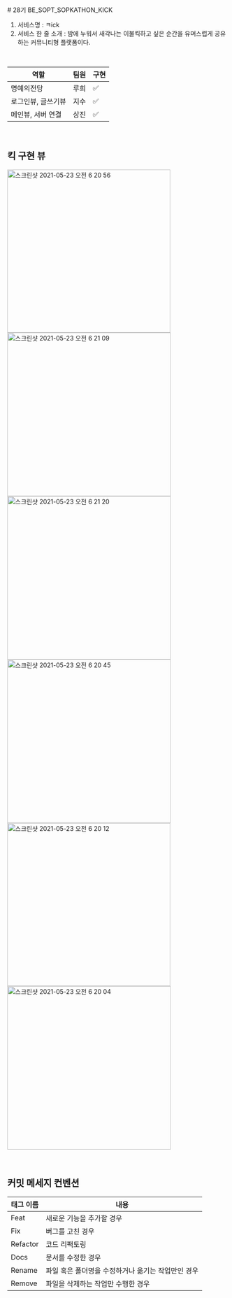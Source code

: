 
<br>
<br>
# 28기 BE_SOPT_SOPKATHON_KICK

1. 서비스명 : ㅋick
2. 서비스 한 줄 소개 : 밤에 누워서 새각나는 이불킥하고 싶은 순간을 유머스럽게 공유하는 커뮤니티형 플랫폼이다.

<br>

<div align=center>

|역할|팀원|구현|
|------|---|-----|
|명예의전당|루희|:white_check_mark:|
|로그인뷰, 글쓰기뷰|지수|:white_check_mark:|
|메인뷰, 서버 연결|상진|:white_check_mark:|

</div>


<br>

## 킥 구현 뷰

<img width="373" alt="스크린샷 2021-05-23 오전 6 20 56" src="https://user-images.githubusercontent.com/63863135/119241161-799d4700-bb8f-11eb-9a84-ebc3cf5ac73d.png"><img width="374" alt="스크린샷 2021-05-23 오전 6 21 09" src="https://user-images.githubusercontent.com/63863135/119241176-933e8e80-bb8f-11eb-8083-5ed3b5add1e9.png">
<img width="374" alt="스크린샷 2021-05-23 오전 6 21 20" src="https://user-images.githubusercontent.com/63863135/119241182-99346f80-bb8f-11eb-8113-364f376415bd.png">
<img width="374" alt="스크린샷 2021-05-23 오전 6 20 45" src="https://user-images.githubusercontent.com/63863135/119241185-99cd0600-bb8f-11eb-8070-c5c42c6aa038.png">
<img width="373" alt="스크린샷 2021-05-23 오전 6 20 12" src="https://user-images.githubusercontent.com/63863135/119241189-9afe3300-bb8f-11eb-9616-bb0d24469e4d.png">
<img width="374" alt="스크린샷 2021-05-23 오전 6 20 04" src="https://user-images.githubusercontent.com/63863135/119241191-9b96c980-bb8f-11eb-8d27-fe52686f6a31.png">



<br>


## 커밋 메세지 컨벤션

|태그 이름|내용|
|------|---|
|Feat|새로운 기능을 추가할 경우|
|Fix|버그를 고친 경우|
|Refactor|코드 리팩토링|
|Docs|문서를 수정한 경우|
|Rename|파일 혹은 폴더명을 수정하거나 옮기는 작업만인 경우|
|Remove|파일을 삭제하는 작업만 수행한 경우|
